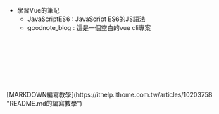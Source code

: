 * 學習Vue的筆記
    * JavaScriptES6 : JavaScript ES6的JS語法
    * goodnote_blog : 這是一個空白的vue cli專案
<br />
<br />
<br />
<br />
<br />
<br />
<br />
[MARKDOWN編寫教學](https://ithelp.ithome.com.tw/articles/10203758 "README.md的編寫教學")